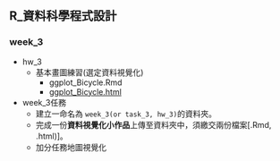 ## R_資料科學程式設計

### week_3 

- hw_3
    - 基本畫圖練習(選定資料視覺化)
        - ggplot_Bicycle.Rmd
        - [ggplot_Bicycle.html](https://edward1997104.github.io/NTU-CSX-DataScience/week_3/task_3/ggplot_Bicycle.html)
- week_3任務
    - 建立一命名為 `week_3(or task_3, hw_3)`的資料夾。
    - 完成一份**資料視覺化小作品**上傳至資料夾中，須繳交兩份檔案[.Rmd, .html)]。
    - 加分任務地圖視覺化
